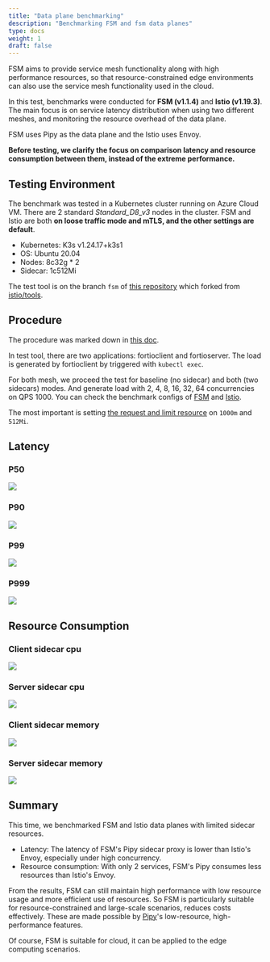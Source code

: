 ```yaml
---
title: "Data plane benchmarking"
description: "Benchmarking FSM and fsm data planes"
type: docs
weight: 1
draft: false
---
```


FSM aims to provide service mesh functionality along with high performance resources, so that resource-constrained edge environments can also use the service mesh functionality used in the cloud.

In this test, benchmarks were conducted for **FSM (v1.1.4)** and **Istio (v1.19.3)**. The main focus is on service latency distribution when using two different meshes, and monitoring the resource overhead of the data plane.

FSM uses Pipy as the data plane and the Istio uses Envoy.

**Before testing, we clarify the focus on comparison latency and resource consumption between them, instead of the extreme performance.**

## Testing Environment

The benchmark was tested in a Kubernetes cluster running on Azure Cloud VM. There are 2 standard *Standard_D8_v3* nodes in the cluster. FSM and Istio are both **on loose traffic mode and mTLS, and the other settings are default**.

* Kubernetes: K3s v1.24.17+k3s1
* OS: Ubuntu 20.04
* Nodes: 8c32g * 2
* Sidecar: 1c512Mi

The test tool is on the branch `fsm` of [this repository](https://github.com/addozhang/istio-tools) which forked from [istio/tools](https://github.com/istio/tools).

## Procedure

The procedure was marked down in [this doc](https://github.com/addozhang/istio-tools/blob/fsm/perf/benchmark/fsm/README.md).

In test tool, there are two applications: fortioclient and fortioserver. The load is generated by fortioclient by triggered with `kubectl exec`.

For both mesh, we proceed the test for baseline (no sidecar) and both (two sidecars) modes. And generate load with 2, 4, 8, 16, 32, 64 concurrencies on QPS 1000. You can check the benchmark configs of [FSM](https://github.com/addozhang/istio-tools/blob/fsm/perf/benchmark/configs/fsm/fsm_latency.yaml) and [Istio](https://github.com/addozhang/istio-tools/blob/fsm/perf/benchmark/configs/istio/istio_latency.yaml).

The most important is setting [the request and limit resource](https://github.com/addozhang/istio-tools/blob/fsm/perf/benchmark/values.yaml#L9) on `1000m` and `512Mi`.

## Latency

### P50

![](https://github.com/addozhang/istio-tools/assets/2224492/ac37b7a7-bd39-408a-905c-304f4b71a607)

### P90

![](https://github.com/addozhang/istio-tools/assets/2224492/640251a9-adac-40a9-8fa4-1732baef6939)

### P99

![](https://github.com/addozhang/istio-tools/assets/2224492/a7a48403-6013-485a-8177-a5877df80f0c)

### P999

![](https://github.com/addozhang/istio-tools/assets/2224492/5c5eee13-aeba-4755-9617-a3985156964b)

## Resource Consumption

### Client sidecar cpu

![](https://github.com/addozhang/istio-tools/assets/2224492/27454bd5-899b-4cc2-ae91-80c23e89024c)

### Server sidecar cpu

![](https://github.com/addozhang/istio-tools/assets/2224492/875486b8-c7f0-416d-8b63-dc2f82ce30fa)

### Client sidecar memory

![](https://github.com/addozhang/istio-tools/assets/2224492/66d2fbd8-8e83-4374-ba09-467dc88516c3)

### Server sidecar memory

![](https://github.com/addozhang/istio-tools/assets/2224492/69067968-e0de-40df-8ce2-c37b26b76d38)

## Summary

This time, we benchmarked FSM and Istio data planes with limited sidecar resources. 

- Latency: The latency of FSM's Pipy sidecar proxy is lower than Istio's Envoy, especially under high concurrency.
- Resource consumption: With only 2 services, FSM's Pipy consumes less resources than Istio's Envoy.

From the results, FSM can still maintain high performance with low resource usage and more efficient use of resources. So FSM is particularly suitable for resource-constrained and large-scale scenarios,  reduces costs effectively. These are made possible by [Pipy](https://flomesh.io/pipy)'s low-resource, high-performance features.

Of course, FSM is suitable for cloud, it can be applied to the edge computing scenarios.